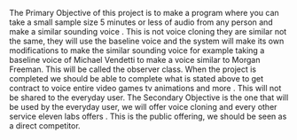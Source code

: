The Primary Objective of this project is to make a program where you can take a small sample size 5 minutes or less of audio from any person and make a similar sounding voice . 
This is not voice cloning they are similar not the same, they will use the baseline voice and the system will make its own modifications to make the similar sounding voice for example taking a baseline voice of 
Michael Vendetti to make a voice similar to Morgan Freeman. This will be called the observer class. When the project is completed we should be able to complete what is stated above to get contract to voice entire video 
games tv animations and more . This will not be shared to the everyday user.
The Secondary Objective is the one that will be used by the everyday user, we will offer voice cloning and every other service eleven labs offers . This is the public offering, we should be seen as a direct competitor. 
